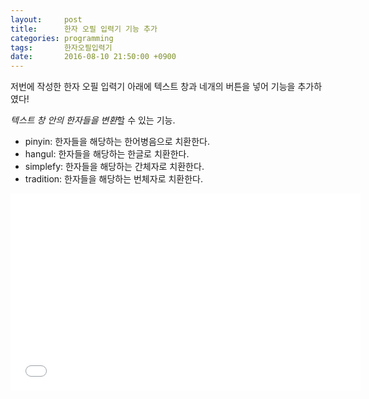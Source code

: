 ```yaml
---
layout:     post
title:      한자 오필 입력기 기능 추가
categories: programming
tags:       한자오필입력기
date:       2016-08-10 21:50:00 +0900
---
```


저번에 작성한 한자 오필 입력기 아래에 텍스트 창과 네개의 버튼을 넣어 기능을 추가하였다!

*텍스트 창 안의 한자들을 변환*할 수 있는 기능.

- pinyin: 한자들을 해당하는 한어병음으로 치환한다.
- hangul: 한자들을 해당하는 한글로 치환한다.
- simplefy: 한자들을 해당하는 간체자로 치환한다.
- tradition: 한자들을 해당하는 번체자로 치환한다.

<center><iframe width="560" height="315" src="//sendvid.com/embed/ibhtv6zj" frameborder="0" allowfullscreen=""></iframe></center>

